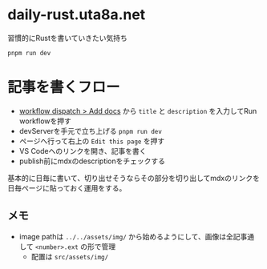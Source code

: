 # daily-rust.uta8a.net

習慣的にRustを書いていきたい気持ち

```
pnpm run dev
```

# 記事を書くフロー

- [workflow dispatch > Add docs](https://github.com/uta8a/daily-rust.uta8a.net/actions/workflows/generate.yaml) から `title` と `description` を入力してRun workflowを押す
- devServerを手元で立ち上げる `pnpm run dev`
- ページへ行って右上の `Edit this page` を押す
- VS Codeへのリンクを開き、記事を書く
- publish前にmdxのdescriptionをチェックする

基本的に日毎に書いて、切り出せそうならその部分を切り出してmdxのリンクを日毎ページに貼っておく運用をする。

## メモ

- image pathは `../../assets/img/` から始めるようにして、画像は全記事通して `<number>.ext` の形で管理
  - 配置は `src/assets/img/`
